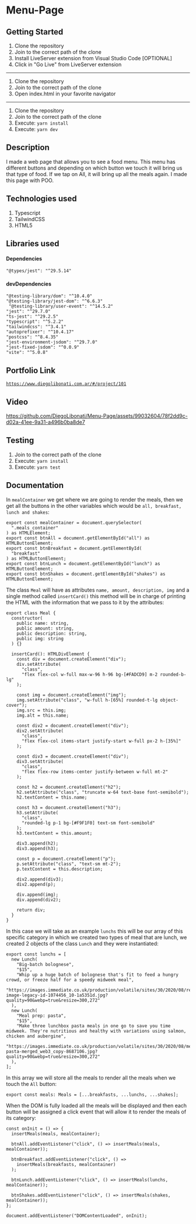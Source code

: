 # Menu-Page

## Getting Started

1. Clone the repository
2. Join to the correct path of the clone
3. Install LiveServer extension from Visual Studio Code [OPTIONAL]
4. Click in "Go Live" from LiveServer extension

---

1. Clone the repository
2. Join to the correct path of the clone
3. Open index.html in your favorite navigator

---

1. Clone the repository
2. Join to the correct path of the clone
3. Execute: `yarn install`
4. Execute: `yarn dev`

## Description

I made a web page that allows you to see a food menu. This menu has different buttons and depending on which button we touch it will bring us that type of food. If we tap on All, it will bring up all the meals again. I made this page with POO.

## Technologies used

1. Typescript
2. TailwindCSS
3. HTML5

## Libraries used

#### Dependencies

```
"@types/jest": "^29.5.14"
```

#### devDependencies

```
"@testing-library/dom": "^10.4.0"
"@testing-library/jest-dom": "^6.6.3"
 "@testing-library/user-event": "^14.5.2"
"jest": "^29.7.0"
"ts-jest": "^29.2.5"
"typescript": "^5.2.2"
"tailwindcss": "^3.4.1"
"autoprefixer": "^10.4.17"
"postcss": "^8.4.35"
"jest-environment-jsdom": "^29.7.0"
"jest-fixed-jsdom": "^0.0.9"
"vite": "^5.0.8"
```

## Portfolio Link

[`https://www.diegolibonati.com.ar/#/project/101`](https://www.diegolibonati.com.ar/#/project/101)

## Video

https://github.com/DiegoLibonati/Menu-Page/assets/99032604/78f2dd9c-d02a-41ee-9a31-a496b0ba8de7

## Testing

1. Join to the correct path of the clone
2. Execute: `yarn install`
3. Execute: `yarn test`

## Documentation

In `mealContainer` we get where we are going to render the meals, then we get all the buttons in the other variables which would be `all, breakfast, lunch and shakes`:

```
export const mealContainer = document.querySelector(
  ".meals_container"
) as HTMLElement;
export const btnAll = document.getElementById("all") as HTMLButtonElement;
export const btnBreakfast = document.getElementById(
  "breakfast"
) as HTMLButtonElement;
export const btnLunch = document.getElementById("lunch") as HTMLButtonElement;
export const btnShakes = document.getElementById("shakes") as HTMLButtonElement;
```

The class `Meal` will have as attributes `name, amount, description, img` and a single method called `insertCard()` this method will be in charge of printing the HTML with the information that we pass to it by the attributes:

```
export class Meal {
  constructor(
    public name: string,
    public amount: string,
    public description: string,
    public img: string
  ) {}

  insertCard(): HTMLDivElement {
    const div = document.createElement("div");
    div.setAttribute(
      "class",
      "flex flex-col w-full max-w-96 h-96 bg-[#FADCD9] m-2 rounded-b-lg"
    );

    const img = document.createElement("img");
    img.setAttribute("class", "w-full h-[65%] rounded-t-lg object-cover");
    img.src = this.img;
    img.alt = this.name;

    const div2 = document.createElement("div");
    div2.setAttribute(
      "class",
      "flex flex-col items-start justify-start w-full px-2 h-[35%]"
    );

    const div3 = document.createElement("div");
    div3.setAttribute(
      "class",
      "flex flex-row items-center justify-between w-full mt-2"
    );

    const h2 = document.createElement("h2");
    h2.setAttribute("class", "truncate w-64 text-base font-semibold");
    h2.textContent = this.name;

    const h3 = document.createElement("h3");
    h3.setAttribute(
      "class",
      "rounded-lg p-1 bg-[#F9F1F0] text-sm font-semibold"
    );
    h3.textContent = this.amount;

    div3.append(h2);
    div3.append(h3);

    const p = document.createElement("p");
    p.setAttribute("class", "text-sm mt-2");
    p.textContent = this.description;

    div2.append(div3);
    div2.append(p);

    div.append(img);
    div.append(div2);

    return div;
  }
}
```

In this case we will take as an example `lunchs` this will be our array of this specific category in which we created two types of meal that are lunch, we created 2 objects of the class `Lunch` and they were instantiated:

```
export const lunchs = [
  new Lunch(
    "Big-batch bolognese",
    "$15",
    "Whip up a huge batch of bolognese that's fit to feed a hungry crowd, or freeze half for a speedy midweek meal",
    "https://images.immediate.co.uk/production/volatile/sites/30/2020/08/recipe-image-legacy-id-1074456_10-1a5351d.jpg?quality=90&webp=true&resize=300,272"
  ),
  new Lunch(
    "Meal prep: pasta",
    "$15",
    "Make three lunchbox pasta meals in one go to save you time midweek. They're nutritious and healthy with variations using salmon, chicken and aubergine",
    "https://images.immediate.co.uk/production/volatile/sites/30/2020/08/mealprep-pasta-merged_web3_copy-8687106.jpg?quality=90&webp=true&resize=300,272"
  ),
];
```

In this array we will store all the meals to render all the meals when we touch the `All` button:

```
export const meals: Meals = [...breakfasts, ...lunchs, ...shakes];
```

When the DOM is fully loaded all the meals will be displayed and then each button will be assigned a click event that will allow it to render the meals of its category:

```
const onInit = () => {
  insertMeals(meals, mealContainer);

  btnAll.addEventListener("click", () => insertMeals(meals, mealContainer));

  btnBreakfast.addEventListener("click", () =>
    insertMeals(breakfasts, mealContainer)
  );

  btnLunch.addEventListener("click", () => insertMeals(lunchs, mealContainer));

  btnShakes.addEventListener("click", () => insertMeals(shakes, mealContainer));
};

document.addEventListener("DOMContentLoaded", onInit);
```

